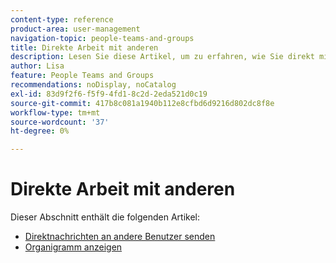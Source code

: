 ```yaml
---
content-type: reference
product-area: user-management
navigation-topic: people-teams-and-groups
title: Direkte Arbeit mit anderen
description: Lesen Sie diese Artikel, um zu erfahren, wie Sie direkt mit anderen in Workfront zusammenarbeiten.
author: Lisa
feature: People Teams and Groups
recommendations: noDisplay, noCatalog
exl-id: 83d9f2f6-f5f9-4fd1-8c2d-2eda521d0c19
source-git-commit: 417b8c081a1940b112e8cfbd6d9216d802dc8f8e
workflow-type: tm+mt
source-wordcount: '37'
ht-degree: 0%

---
```


# Direkte Arbeit mit anderen

Dieser Abschnitt enthält die folgenden Artikel:

* [Direktnachrichten an andere Benutzer senden](/help/quicksilver/people-teams-and-groups/work-directly-with-others/send-direct-messages-to-other-users.md)
* [Organigramm anzeigen](../../people-teams-and-groups/work-directly-with-others/view-the-org-chart.md)
